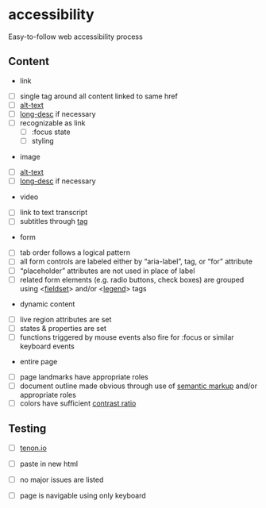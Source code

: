 # accessibility
Easy-to-follow web accessibility process

## Content
* link
 * [ ] single <a> tag around all content linked to same href
 * [ ] [alt-text](http://a11yproject.com/posts/alt-text/)
 * [ ] [long-desc](http://www.w3.org/TR/WCAG20-TECHS/H45.html) if necessary
 * [ ] recognizable as link
   * [ ] :focus state
    * [ ] styling
* image
 * [ ] [alt-text](http://a11yproject.com/posts/alt-text/)
 * [ ] [long-desc](http://www.w3.org/TR/WCAG20-TECHS/H45.html) if necessary
* video
 * [ ]  link to text transcript
 * [ ] subtitles through [<track> tag](http://www.w3schools.com/tags/tag_track.asp)
* form
 * [ ] tab order follows a logical pattern
 * [ ] all form controls are labeled either by “aria-label”, <label> tag, or “for” attribute
 * [ ] “placeholder” attributes are not used in place of label
 * [ ] related form elements (e.g. radio buttons, check boxes) are grouped using <[fieldset](http://www.w3schools.com/tags/tag_fieldset.asp)> and/or <[legend](http://www.w3schools.com/tags/tag_legend.asp)> tags
* dynamic content
 * [ ] live region attributes are set
 * [ ] states & properties are set
 * [ ] functions triggered by mouse events also fire for :focus or similar keyboard events
* entire page 
 * [ ] page landmarks have appropriate roles
 * [ ] document outline made obvious through use of [semantic markup](http://www.w3schools.com/html/html5_semantic_elements.asp) and/or appropriate roles
 * [ ] colors have sufficient [contrast ratio](http://leaverou.github.io/contrast-ratio/)

## Testing
* [ ] [tenon.io](http://tenon.io)
 * [ ] paste in new html
 * [ ] no major issues are listed
* [ ]  page is navigable using only keyboard
 
 
